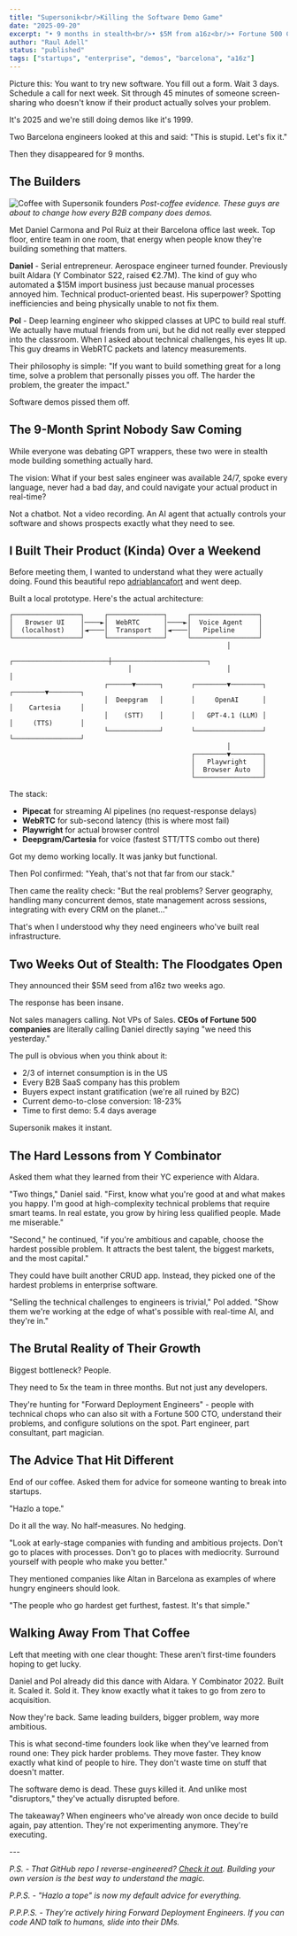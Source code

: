 ```yaml
---
title: "Supersonik<br/>Killing the Software Demo Game"
date: "2025-09-20"
excerpt: "• 9 months in stealth<br/>• $5M from a16z<br/>• Fortune 500 CEOs on speed dial<br/><br/>Coffee with the founders who just made 'Book a Demo' buttons obsolete"
author: "Raul Adell"
status: "published"
tags: ["startups", "enterprise", "demos", "barcelona", "a16z"]
---
```


Picture this: You want to try new software. You fill out a form. Wait 3 days. Schedule a call for next week. Sit through 45 minutes of someone screen-sharing who doesn't know if their product actually solves your problem.

It's 2025 and we're still doing demos like it's 1999.

Two Barcelona engineers looked at this and said: "This is stupid. Let's fix it."

Then they disappeared for 9 months.

## The Builders

![Coffee with Supersonik founders](/supersonik.jpeg)
*Post-coffee evidence. These guys are about to change how every B2B company does demos.*


Met Daniel Carmona and Pol Ruiz at their Barcelona office last week. Top floor, entire team in one room, that energy when people know they're building something that matters.

**Daniel** - Serial entrepreneur. Aerospace engineer turned founder. Previously built Aldara (Y Combinator S22, raised €2.7M). The kind of guy who automated a $15M import business just because manual processes annoyed him. Technical product-oriented beast. His superpower? Spotting inefficiencies and being physically unable to not fix them. 

**Pol** - Deep learning engineer who skipped classes at UPC to build real stuff. We actually have mutual friends from uni, but he did not really ever stepped into the classroom. When I asked about technical challenges, his eyes lit up. This guy dreams in WebRTC packets and latency measurements.

Their philosophy is simple: "If you want to build something great for a long time, solve a problem that personally pisses you off. The harder the problem, the greater the impact."

Software demos pissed them off.

## The 9-Month Sprint Nobody Saw Coming

While everyone was debating GPT wrappers, these two were in stealth mode building something actually hard.

The vision: What if your best sales engineer was available 24/7, spoke every language, never had a bad day, and could navigate your actual product in real-time?

Not a chatbot. Not a video recording. An AI agent that actually controls your software and shows prospects exactly what they need to see.

## I Built Their Product (Kinda) Over a Weekend

Before meeting them, I wanted to understand what they were actually doing. Found this beautiful repo [adriablancafort](https://github.com/adriablancafort/software-demo-realtime-voice-agent) and went deep.

Built a local prototype. Here's the actual architecture:

```
┌─────────────────┐     ┌──────────────┐     ┌─────────────────┐
│   Browser UI    │────►│  WebRTC      │────►│  Voice Agent    │
│  (localhost)    │◄────│  Transport   │◄────│   Pipeline      │
└─────────────────┘     └──────────────┘     └─────────────────┘
                                                       │
                              ┌────────────────────────┼────────────────────────┐
                              │                        │                        │
                        ┌──────▼──────┐       ┌────────▼────────┐      ┌────────▼────────┐
                        │  Deepgram   │       │     OpenAI      │      │    Cartesia     │
                        │    (STT)    │       │   GPT-4.1 (LLM) │      │     (TTS)       │
                        └─────────────┘       └─────────────────┘      └─────────────────┘
                                                       │
                                              ┌────────▼────────┐
                                              │   Playwright    │
                                              │  Browser Auto   │
                                              └─────────────────┘
```

The stack:
- **Pipecat** for streaming AI pipelines (no request-response delays)
- **WebRTC** for sub-second latency (this is where most fail)
- **Playwright** for actual browser control
- **Deepgram/Cartesia** for voice (fastest STT/TTS combo out there)

Got my demo working locally. It was janky but functional.

Then Pol confirmed: "Yeah, that's not that far from our stack."

Then came the reality check: "But the real problems? Server geography, handling many concurrent demos, state management across sessions, integrating with every CRM on the planet..."

That's when I understood why they need engineers who've built real infrastructure.

## Two Weeks Out of Stealth: The Floodgates Open

They announced their $5M seed from a16z two weeks ago.

The response has been insane.

Not sales managers calling. Not VPs of Sales. **CEOs of Fortune 500 companies** are literally calling Daniel directly saying "we need this yesterday."

The pull is obvious when you think about it:
- 2/3 of internet consumption is in the US
- Every B2B SaaS company has this problem
- Buyers expect instant gratification (we're all ruined by B2C)
- Current demo-to-close conversion: 18-23%
- Time to first demo: 5.4 days average

Supersonik makes it instant.

## The Hard Lessons from Y Combinator

Asked them what they learned from their YC experience with Aldara.

"Two things," Daniel said. "First, know what you're good at and what makes you happy. I'm good at high-complexity technical problems that require smart teams. In real estate, you grow by hiring less qualified people. Made me miserable."

"Second," he continued, "if you're ambitious and capable, choose the hardest possible problem. It attracts the best talent, the biggest markets, and the most capital."

They could have built another CRUD app. Instead, they picked one of the hardest problems in enterprise software.

"Selling the technical challenges to engineers is trivial," Pol added. "Show them we're working at the edge of what's possible with real-time AI, and they're in."

## The Brutal Reality of Their Growth

Biggest bottleneck? People.

They need to 5x the team in three months. But not just any developers.

They're hunting for "Forward Deployment Engineers" - people with technical chops who can also sit with a Fortune 500 CTO, understand their problems, and configure solutions on the spot. Part engineer, part consultant, part magician.

## The Advice That Hit Different

End of our coffee. Asked them for advice for someone wanting to break into startups.

"Hazlo a tope."

Do it all the way. No half-measures. No hedging. 

"Look at early-stage companies with funding and ambitious projects. Don't go to places with processes. Don't go to places with mediocrity. Surround yourself with people who make you better."

They mentioned companies like Altan in Barcelona as examples of where hungry engineers should look.

"The people who go hardest get furthest, fastest. It's that simple."


## Walking Away From That Coffee

Left that meeting with one clear thought: These aren't first-time founders hoping to get lucky.

Daniel and Pol already did this dance with Aldara. Y Combinator 2022. Built it. Scaled it.  Sold it. They know exactly what it takes to go from zero to acquisition.

Now they're back. Same leading builders, bigger problem, way more ambitious.

This is what second-time founders look like when they've learned from round one: They pick harder problems. They move faster. They know exactly what kind of people to hire. They don't waste time on stuff that doesn't matter.

The software demo is dead. These guys killed it. And unlike most "disruptors," they've actually disrupted before.

<p class="normal">The takeaway? When engineers who've already won once decide to build again, pay attention. They're not experimenting anymore. They're executing.</p>
---

*P.S. - That GitHub repo I reverse-engineered? [Check it out](https://github.com/adriablancafort/software-demo-realtime-voice-agent). Building your own version is the best way to understand the magic.*

*P.P.S. - "Hazlo a tope" is now my default advice for everything.*

*P.P.P.S. - They're actively hiring Forward Deployment Engineers. If you can code AND talk to humans, slide into their DMs.*